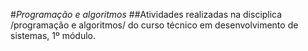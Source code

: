 #*Programação e algoritmos*
##Atividades realizadas na disciplica /programação e algoritmos/ do curso técnico em desenvolvimento de sistemas, 1º módulo.